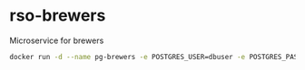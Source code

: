 # rso-brewers
Microservice for brewers

```bash
docker run -d --name pg-brewers -e POSTGRES_USER=dbuser -e POSTGRES_PASSWORD=postgres -e POSTGRES_DB=brewers -p 5432:5432 postgres:10.5
```